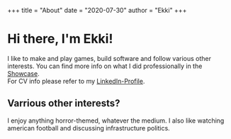 +++
title = "About"
date = "2020-07-30"
author = "Ekki"
+++

# Hi there, I'm Ekki!
I like to make and play games, build software and follow various other interests. You can find more info on what I did professionally in the [Showcase](https://www.itsnothing.de/showcase).  
For CV info please refer to my [LinkedIn-Profile](https://www.linkedin.com/in/jan-erik-b%C3%A4hr-aa73a5b9/).

## Varrious other interests?
I enjoy anything horror-themed, whatever the medium. I also like watching american football and discussing 
infrastructure politics.